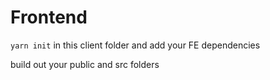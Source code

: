 # Frontend

`yarn init` in this client folder and add your FE dependencies

build out your public and src folders
